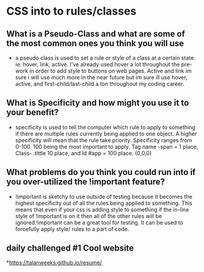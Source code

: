 # CSS into to rules/classes

## What is a Pseudo-Class and what are some of the most common ones you think you will use

* a pseudo class is used to set a rule or style of a class at a certain state. ie: hover, link, active. I've already used hover a lot throughout the pre-work in order to add style to buttons on web pages. Active and link im sure i will use much more in the near future but im sure ill use hover, active, and first-child/last-child a ton throughout my coding career.

## What is Specificity and how might you use it to your benefit?

* specificity is used to tell the computer which rule to apply to something if there are multiple rules currently being applied to one object. 
A higher specificity will mean that the rule take priority. Specificity ranges from 0-100. 100 being the most important to apply. Tag name -span = 1 place, Class- .tittle 10 place, and Id #app = 100 place. (0,0,0)

## What problems do you think you could run into if you over-utilized the !important feature?

* !important is sketchy to use outside of testing because it becomes the highest specificity out of all the rules being applied to something. This means that even if your css is adding style to something if the in-line style of !important is on it then all of the other rules will be ignored.!important can be a great tool for testing. It can be used to forcefully apply style/ rules to a part of code.


## daily challenged #1 Cool website

*https://talanweeks.github.io/resume/